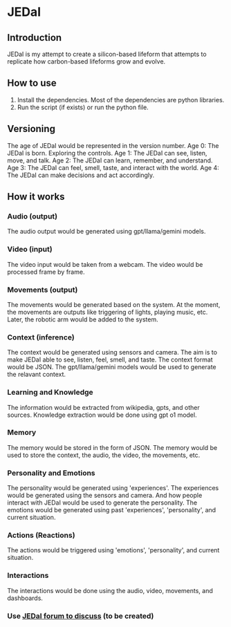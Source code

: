 # JEDaI

## Introduction

JEDaI is my attempt to create a silicon-based lifeform that attempts to replicate how carbon-based lifeforms grow and evolve.

## How to use

1. Install the dependencies. Most of the dependencies are python libraries.
2. Run the script (if exists) or run the python file.

## Versioning

The age of JEDaI would be represented in the version number.
Age 0: The JEDaI is born. Exploring the controls.
Age 1: The JEDaI can see, listen, move, and talk.
Age 2: The JEDaI can learn, remember, and understand.
Age 3: The JEDaI can feel, smell, taste, and interact with the world.
Age 4: The JEDaI can make decisions and act accordingly.

## How it works

### Audio (output)

The audio output would be generated using gpt/llama/gemini models.

### Video (input)

The video input would be taken from a webcam. The video would be processed frame by frame.

### Movements (output)

The movements would be generated based on the system. At the moment, the movements are outputs like triggering of lights, playing music, etc.
Later, the robotic arm would be added to the system. 

### Context (inference)

The context would be generated using sensors and camera. The aim is to make JEDaI able to see, listen, feel, smell, and taste.
The context format would be JSON. The gpt/llama/gemini models would be used to generate the relavant context.

### Learning and Knowledge

The information would be extracted from wikipedia, gpts, and other sources.
Knowledge extraction would be done using gpt o1 model.

### Memory

The memory would be stored in the form of JSON. The memory would be used to store the context, the audio, the video, the movements, etc.

### Personality and Emotions

The personality would be generated using 'experiences'. The experiences would be generated using the sensors and camera. And how people interact with JEDaI would be used to generate the personality.
The emotions would be generated using past 'experiences', 'personality', and current situation.

### Actions (Reactions)

The actions would be triggered using 'emotions', 'personality', and current situation.

### Interactions

The interactions would be done using the audio, video, movements, and dashboards.

### Use [JEDaI forum to discuss](https://github.com/JEDaI/JEDaI) (to be created)

